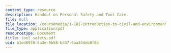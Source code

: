 ```yaml
---
content_type: resource
description: Handout on Personal Safety and Tool Care.
file: null
file_location: /coursemedia/1-101-introduction-to-civil-and-environmental-engineering-design-i-fall-2006/b1ed69f05a3e9b58bd376aa44deb8f0d_tool_safety.pdf
file_type: application/pdf
resourcetype: Document
title: tool_safety.pdf
uid: b1ed69f0-5a3e-9b58-bd37-6aa44deb8f0d
---
```

